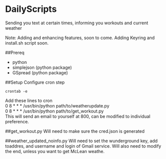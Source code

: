 # DailyScripts
Sending you text at certain times, informing you workouts and current weather

Note: Adding and enhancing features, soon to come. Adding Keyring and install.sh script soon.

##Prereq
- python
- simplejson (python package)
- GSpread (python package)


##Setup
Configure cron step
```shell
crontab -e
```
Add these lines to cron  
0 8 * * * /usr/bin/python path/to/weatherupdate.py  
0 8 * * * /usr/bin/python path/to/get_workout.py  
This will send an email to yourself at 800, can be modified to individual preference.

##get_workout.py
Will need to make sure the cred.json is generated

##weather_updated_noinfo.py
Will need to set the wunderground key, add toaddres, and username and login of Gmail service.
Will also need to modify the end, unless you want to get McLean weathe.

